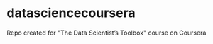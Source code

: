 datasciencecoursera
===================

Repo created for "The Data Scientist’s Toolbox" course on Coursera
